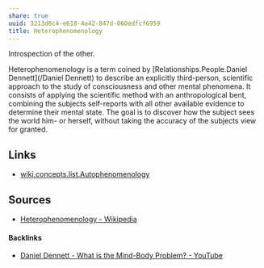 ```yaml
---
share: true
uuid: 3213d6c4-e618-4a42-847d-060edfcf6959
title: Heterophenomenology
---
```

Introspection of the other.

Heterophenomenology is a term coined by [Relationships.People.Daniel Dennett](/Daniel Dennett) to describe an explicitly third-person, scientific approach to the study of consciousness and other mental phenomena. It consists of applying the scientific method with an anthropological bent, combining the subjects self-reports with all other available evidence to determine their mental state. The goal is to discover how the subject sees the world him- or herself, without taking the accuracy of the subjects view for granted.

## Links

* [wiki.concepts.list.Autophenomenology](/dentropydaemon-wiki/Wiki/Concepts/List/Autophenomenology)

## Sources

* [Heterophenomenology - Wikipedia](https://en.wikipedia.org/wiki/Heterophenomenology)

#### Backlinks

* [Daniel Dennett - What is the Mind-Body Problem? - YouTube](/56c7fe87-4454-4f4b-8f0d-809c4224ad30)